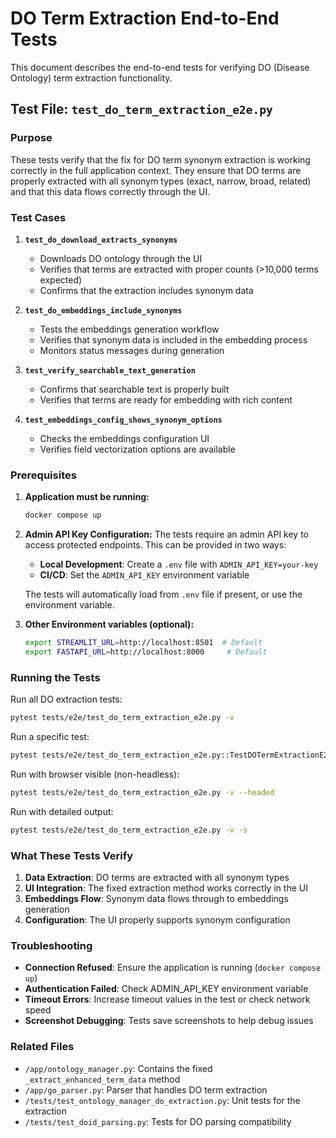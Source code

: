 # DO Term Extraction End-to-End Tests

This document describes the end-to-end tests for verifying DO (Disease Ontology) term extraction functionality.

## Test File: `test_do_term_extraction_e2e.py`

### Purpose
These tests verify that the fix for DO term synonym extraction is working correctly in the full application context. They ensure that DO terms are properly extracted with all synonym types (exact, narrow, broad, related) and that this data flows correctly through the UI.

### Test Cases

1. **`test_do_download_extracts_synonyms`**
   - Downloads DO ontology through the UI
   - Verifies that terms are extracted with proper counts (>10,000 terms expected)
   - Confirms that the extraction includes synonym data

2. **`test_do_embeddings_include_synonyms`**
   - Tests the embeddings generation workflow
   - Verifies that synonym data is included in the embedding process
   - Monitors status messages during generation

3. **`test_verify_searchable_text_generation`**
   - Confirms that searchable text is properly built
   - Verifies that terms are ready for embedding with rich content

4. **`test_embeddings_config_shows_synonym_options`**
   - Checks the embeddings configuration UI
   - Verifies field vectorization options are available

### Prerequisites

1. **Application must be running:**
   ```bash
   docker compose up
   ```

2. **Admin API Key Configuration:**
   The tests require an admin API key to access protected endpoints. This can be provided in two ways:
   
   - **Local Development**: Create a `.env` file with `ADMIN_API_KEY=your-key`
   - **CI/CD**: Set the `ADMIN_API_KEY` environment variable
   
   The tests will automatically load from `.env` file if present, or use the environment variable.

3. **Other Environment variables (optional):**
   ```bash
   export STREAMLIT_URL=http://localhost:8501  # Default
   export FASTAPI_URL=http://localhost:8000     # Default
   ```

### Running the Tests

Run all DO extraction tests:
```bash
pytest tests/e2e/test_do_term_extraction_e2e.py -v
```

Run a specific test:
```bash
pytest tests/e2e/test_do_term_extraction_e2e.py::TestDOTermExtractionE2E::test_do_download_extracts_synonyms -v
```

Run with browser visible (non-headless):
```bash
pytest tests/e2e/test_do_term_extraction_e2e.py -v --headed
```

Run with detailed output:
```bash
pytest tests/e2e/test_do_term_extraction_e2e.py -v -s
```

### What These Tests Verify

1. **Data Extraction**: DO terms are extracted with all synonym types
2. **UI Integration**: The fixed extraction method works correctly in the UI
3. **Embeddings Flow**: Synonym data flows through to embeddings generation
4. **Configuration**: The UI properly supports synonym configuration

### Troubleshooting

- **Connection Refused**: Ensure the application is running (`docker compose up`)
- **Authentication Failed**: Check ADMIN_API_KEY environment variable
- **Timeout Errors**: Increase timeout values in the test or check network speed
- **Screenshot Debugging**: Tests save screenshots to help debug issues

### Related Files

- `/app/ontology_manager.py`: Contains the fixed `_extract_enhanced_term_data` method
- `/app/go_parser.py`: Parser that handles DO term extraction
- `/tests/test_ontology_manager_do_extraction.py`: Unit tests for the extraction
- `/tests/test_doid_parsing.py`: Tests for DO parsing compatibility